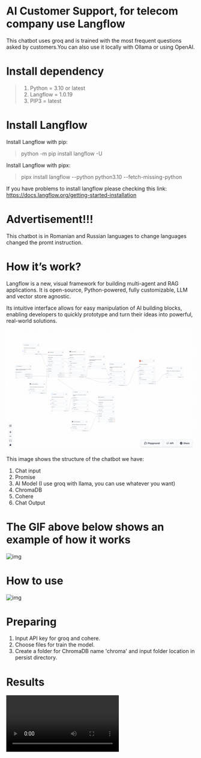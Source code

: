 # AI Customer Support, for telecom company use Langflow
This chatbot uses groq and is trained with the most frequent questions asked by customers.You can also use it locally with Ollama or using OpenAI.
# Install dependency
>1. Python = 3.10 or latest
>2. Langflow = 1.0.19
>3. PIP3 = latest

# Install Langflow
Install Langflow with pip:
>python -m pip install langflow -U

Install Langflow with pipx:
>pipx install langflow --python python3.10 --fetch-missing-python

If you have problems to install langflow please checking this link: https://docs.langflow.org/getting-started-installation

# Advertisement!!!
This chatbot is in Romanian and Russian languages to change languages changed the promt instruction.

# How it’s work?
Langflow is a new, visual framework for building multi-agent and RAG applications. It is open-source, Python-powered, fully customizable, LLM and vector store agnostic.

Its intuitive interface allows for easy manipulation of AI building blocks, enabling developers to quickly prototype and turn their ideas into powerful, real-world solutions.

![img](Img/img1.png)

This image shows the structure of the chatbot
we have:
1. Chat input
2. Promise
3. AI Model (I use groq with llama, you can use whatever you want)
4. ChromaDB
5. Cohere
6. Chat Output 

# The GIF above below shows an example of how it works
![img](Img/ezgif.com-optimize.gif)


# How to use
![img](Img/video1.gif)

# Preparing 
1. Input API key for groq and cohere.
2. Choose files for train the model.
3. Create a folder for ChromaDB name 'chroma' and input folder location in persist directory.

# Results 
![img](Img/starbot.mov)
